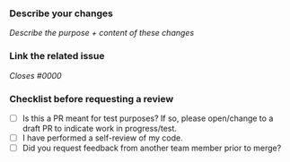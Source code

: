 ### Describe your changes 

_Describe the purpose + content of these changes_
### Link the related issue

_Closes #0000_

### Checklist before requesting a review
- [ ] Is this a PR meant for test purposes? If so, please open/change to a draft PR to indicate work in progress/test. 
- [ ] I have performed a self-review of my code.
- [ ] Did you request feedback from another team member prior to merge? 
